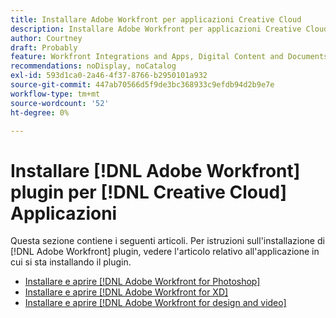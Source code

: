 ```yaml
---
title: Installare Adobe Workfront per applicazioni Creative Cloud
description: Installare Adobe Workfront per applicazioni Creative Cloud
author: Courtney
draft: Probably
feature: Workfront Integrations and Apps, Digital Content and Documents
recommendations: noDisplay, noCatalog
exl-id: 593d1ca0-2a46-4f37-8766-b2950101a932
source-git-commit: 447ab70566d5f9de3bc368933c9efdb94d2b9e7e
workflow-type: tm+mt
source-wordcount: '52'
ht-degree: 0%

---
```


# Installare  [!DNL Adobe Workfront] plugin per [!DNL Creative Cloud] Applicazioni

Questa sezione contiene i seguenti articoli. Per istruzioni sull&#39;installazione di [!DNL Adobe Workfront] plugin, vedere l&#39;articolo relativo all&#39;applicazione in cui si sta installando il plugin.

* [Installare e aprire [!DNL Adobe Workfront for Photoshop]](/help/quicksilver/workfront-integrations-and-apps/adobe-workfront-for-creative-cloud/wf-cc-install-ps.md)
* [Installare e aprire [!DNL Adobe Workfront for XD]](/help/quicksilver/workfront-integrations-and-apps/adobe-workfront-for-creative-cloud/wf-adobe-xd-install.md)
* [Installare e aprire [!DNL Adobe Workfront for design and video]](/help/quicksilver/workfront-integrations-and-apps/adobe-workfront-for-creative-cloud/wf-install-cc.md)
